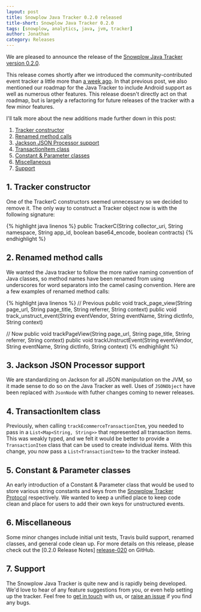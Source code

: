 ```yaml
---
layout: post
title: Snowplow Java Tracker 0.2.0 released
title-short: Snowplow Java Tracker 0.2.0
tags: [snowplow, analytics, java, jvm, tracker]
author: Jonathan
category: Releases
---
```


We are pleased to announce the release of the [Snowplow Java Tracker version 0.2.0][repo].

This release comes shortly after we introduced the community-contributed event tracker a little more than [a week ago][original-post]. In that previous post, we also mentioned our roadmap for the Java Tracker to include Android support as well as numerous other features. This release doesn't directly act on that roadmap, but is largely a refactoring for future releases of the tracker with a few minor features.

I'll talk more about the new additions made further down in this post:

1. [Tracker constructor](/blog/2014/07/02/snowplow-java-tracker-0.2.0-released/#constructor)
2. [Renamed method calls](/blog/2014/07/02/snowplow-java-tracker-0.2.0-released/#method-calls)
3. [Jackson JSON Processor support](/blog/2014/07/02/snowplow-java-tracker-0.2.0-released/#jackson-json)
4. [TransactionItem class](/blog/2014/07/02/snowplow-java-tracker-0.2.0-released/#transaction-item)
5. [Constant & Parameter classes](/blog/2014/07/02/snowplow-java-tracker-0.2.0-released/#constant-parameter)
6. [Miscellaneous](/blog/2014/07/02/snowplow-java-tracker-0.2.0-released/#misc)
7. [Support](/blog/2014/07/02/snowplow-java-tracker-0.2.0-released/#support)

<!--more-->

<h2><a name="constructor">1. Tracker constructor</a></h2>

One of the TrackerC constructors seemed unnecessary so we decided to remove it. The only way to construct a Tracker object now is with the following signature:

{% highlight java linenos %}
public TrackerC(String collector_uri, String namespace, String app_id, boolean base64_encode, boolean contracts)
{% endhighlight %}

<h2><a name="method-calls">2. Renamed method calls</a></h2>

We wanted the Java tracker to follow the more native naming convention of Java classes, so method names have been renamed from using underscores for word separators into the camel casing convention. Here are a few examples of renamed method calls:

{% highlight java linenos %}
// Previous
public void track_page_view(String page_url, String page_title, String referrer, String context)
public void track_unstruct_event(String eventVendor, String eventName, String dictInfo, String context)

// Now
public void trackPageView(String page_url, String page_title, String referrer, String context)
public void trackUnstructEvent(String eventVendor, String eventName, String dictInfo, String context)
{% endhighlight %}

<h2><a name="jackson-json">3. Jackson JSON Processor support</a></h2>

We are standardizing on Jackson for all JSON manipulation on the JVM, so it made sense to do so on the Java Tracker as well. Uses of `JSONObject` have been replaced with `JsonNode` with futher changes coming to newer releases.

<h2><a name="transaction-item">4. TransactionItem class</a></h2>

Previously, when calling `trackEcommerceTransactionItem`, you needed to pass in a `List<Map<String, String>>` that represented all transaction items. This was weakly typed, and we felt it would be better to provide a `TransactionItem` class that can be used to create individual items. With this change, you now pass a `List<TransactionItem>` to the tracker instead.

<h2><a name="constant-parameter">5. Constant &amp; Parameter classes</a></h2>

An early introduction of a Constant & Parameter class that would be used to store various string constants and keys from the [Snowplow Tracker Protocol][tracker-protocol] respectively. We wanted to keep a unified place to keep code clean and place for users to add their own keys for unstructured events.

<h2><a name="misc">6. Miscellaneous</a></h2>

Some minor changes include initial unit tests, Travis build support, renamed classes, and general code clean up. For more details on this release, please check out the [0.2.0 Release Notes] [release-020] on GitHub.

<h2><a name="support">7. Support</a></h2>

The Snowplow Java Tracker is quite new and is rapidly being developed. We'd love to hear of any feature suggestions from you, or even help setting up the tracker. Feel free to [get in touch][talk-to-us] with us, or [raise an issue][issues] if you find any bugs.

[repo]: https://github.com/snowplow/snowplow-java-tracker/tree/0.2.0
[changelog]: https://github.com/snowplow/snowplow-java-tracker/blob/master/CHANGELOG
[tracker-protocol]: https://github.com/snowplow/snowplow/wiki/snowplow-tracker-protocol
[issues]: https://github.com/snowplow/snowplow/issues
[release-020]: https://github.com/snowplow/snowplow-java-tracker/releases/tag/0.2.0
[talk-to-us]: https://github.com/snowplow/snowplow/wiki/Talk-to-us

[original-post]: /blog/2014/06/20/snowplow-java-tracker-0.1.0-released/
